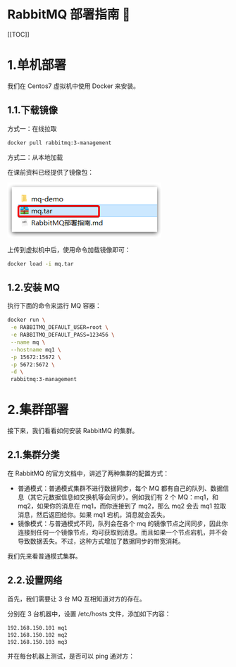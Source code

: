 # RabbitMQ 部署指南 🧙

[[TOC]]

# 1.单机部署

我们在 Centos7 虚拟机中使用 Docker 来安装。

## 1.1.下载镜像

方式一：在线拉取

```sh
docker pull rabbitmq:3-management
```

方式二：从本地加载

在课前资料已经提供了镜像包：

![image-20210423191210349](./assets/image-20210423191210349.png)

上传到虚拟机中后，使用命令加载镜像即可：

```sh
docker load -i mq.tar
```

## 1.2.安装 MQ

执行下面的命令来运行 MQ 容器：

```sh
docker run \
 -e RABBITMQ_DEFAULT_USER=root \
 -e RABBITMQ_DEFAULT_PASS=123456 \
 --name mq \
 --hostname mq1 \
 -p 15672:15672 \
 -p 5672:5672 \
 -d \
 rabbitmq:3-management
```

# 2.集群部署

接下来，我们看看如何安装 RabbitMQ 的集群。

## 2.1.集群分类

在 RabbitMQ 的官方文档中，讲述了两种集群的配置方式：

- 普通模式：普通模式集群不进行数据同步，每个 MQ 都有自己的队列、数据信息（其它元数据信息如交换机等会同步）。例如我们有 2 个 MQ：mq1，和 mq2，如果你的消息在 mq1，而你连接到了 mq2，那么 mq2 会去 mq1 拉取消息，然后返回给你。如果 mq1 宕机，消息就会丢失。
- 镜像模式：与普通模式不同，队列会在各个 mq 的镜像节点之间同步，因此你连接到任何一个镜像节点，均可获取到消息。而且如果一个节点宕机，并不会导致数据丢失。不过，这种方式增加了数据同步的带宽消耗。

我们先来看普通模式集群。

## 2.2.设置网络

首先，我们需要让 3 台 MQ 互相知道对方的存在。

分别在 3 台机器中，设置 /etc/hosts 文件，添加如下内容：

```
192.168.150.101 mq1
192.168.150.102 mq2
192.168.150.103 mq3
```

并在每台机器上测试，是否可以 ping 通对方：
